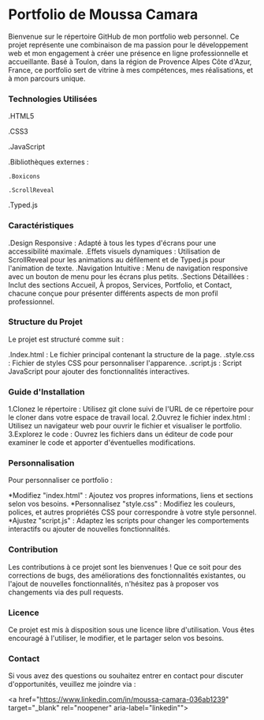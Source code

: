 


<h1>Portfolio de Moussa Camara</h1>

Bienvenue sur le répertoire GitHub de mon portfolio web personnel. Ce projet représente une combinaison de ma passion pour le développement web et mon engagement à créer une présence en ligne professionnelle et accueillante. Basé à Toulon, dans la région de Provence Alpes Côte d'Azur, France, ce portfolio sert de vitrine à mes compétences, mes réalisations, et à mon parcours unique.

<h3>Technologies Utilisées</h3>

.HTML5

.CSS3

.JavaScript

.Bibliothèques externes :

    .Boxicons

    .ScrollReveal

   .Typed.js

<h3>Caractéristiques</h3>

<bold>.Design Responsive</bold> : Adapté à tous les types d'écrans pour une accessibilité maximale.
<bold>.Effets visuels dynamiques</bold> : Utilisation de ScrollReveal pour les animations au défilement et de Typed.js pour l'animation de texte.
<bold>.Navigation Intuitive</bold> : Menu de navigation responsive avec un bouton de menu pour les écrans plus petits.
<bold>.Sections Détaillées</bold> : Inclut des sections Accueil, À propos, Services, Portfolio, et Contact, chacune conçue pour présenter différents aspects de mon profil professionnel.

<h3>Structure du Projet</h3>

Le projet est structuré comme suit :

<bold>.Index.html</bold> : Le fichier principal contenant la structure de la page.
<bold>.style.css</bold> : Fichier de styles CSS pour personnaliser l'apparence.
<bold>.script.js</bold> : Script JavaScript pour ajouter des fonctionnalités interactives.

<h3>Guide d'Installation</h3>

<bold>1.Clonez le répertoire</bold> : Utilisez git clone suivi de l'URL de ce répertoire pour le cloner dans votre espace de travail local.
<bold>2.Ouvrez le fichier index.html</bold> : Utilisez un navigateur web pour ouvrir le fichier et visualiser le portfolio.
<bold>3.Explorez le code</bold> : Ouvrez les fichiers dans un éditeur de code pour examiner le code et apporter d'éventuelles modifications.

<h3>Personnalisation</h3>

Pour personnaliser ce portfolio :

<bold>*Modifiez "index.html"</bold> : Ajoutez vos propres informations, liens et sections selon vos besoins.
<bold>*Personnalisez "style.css"</bold> : Modifiez les couleurs, polices, et autres propriétés CSS pour correspondre à votre style personnel.
<bold>*Ajustez "script.js"</bold> : Adaptez les scripts pour changer les comportements interactifs ou ajouter de nouvelles fonctionnalités.

<h3>Contribution</h3>

Les contributions à ce projet sont les bienvenues ! Que ce soit pour des corrections de bugs, des améliorations des fonctionnalités existantes, ou l'ajout de nouvelles fonctionnalités, n'hésitez pas à proposer vos changements via des pull requests.

<h3>Licence</h3>

Ce projet est mis à disposition sous une licence libre d'utilisation. Vous êtes encouragé à l'utiliser, le modifier, et le partager selon vos besoins.

<h3>Contact</h3>

Si vous avez des questions ou souhaitez entrer en contact pour discuter d'opportunités, veuillez me joindre via :

<a href="https://github.com/28121979" target="_blank" rel="noopener" aria-label="gitHub"><i class='bx bxl-github'></i></a>

 <a href="https://www.linkedin.com/in/moussa-camara-036ab1239" target="_blank" rel="noopener" aria-label="linkedin""><i class='bx bxl-linkedin'></i></a>